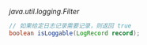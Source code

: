*java.util.logging.Filter*

```java
// 如果给定日志记录需要记录，则返回 true
boolean isLoggable(LogRecord record);
```